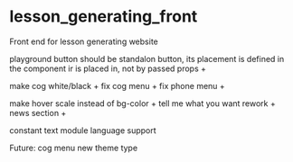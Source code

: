 # lesson_generating_front
Front end for lesson generating website

playground button should be standalon button, its placement is defined in the component ir is placed in, not by passed props +

make cog white/black +
fix cog menu +
fix phone menu +

make hover scale instead of bg-color +
tell me what you want rework +
news section +

constant text module
language support

Future:
cog menu new theme type